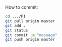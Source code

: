 How to commit:

```bash
cd .../PI
git pull origin master
git add .
git status
git commit -m "message"
git push origin master
```